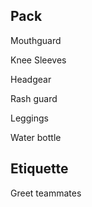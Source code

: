 ## Pack

Mouthguard

Knee Sleeves

Headgear

Rash guard

Leggings

Water bottle

## Etiquette

Greet teammates

